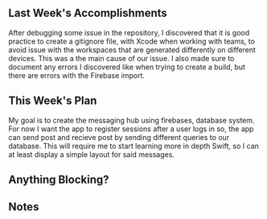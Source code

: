 ## Last Week's Accomplishments

After debugging some issue in the repository, I discovered that it is good practice to create a gitignore file, with 
Xcode when working with teams, to avoid issue with the workspaces that are generated differently on different devices.
This was a the main cause of our issue. I also made sure to document any errors I discovered like when trying to create a build, but there are errors with the Firebase import.

## This Week's Plan

My goal is to create the messaging hub using firebases, database system.  For now I want the app to register sessions after a user logs in so, the app can send post and recieve post by sending different queries to our database.  This will require me to start learning more in depth Swift, so  I can at least display a simple layout for said messages.
## Anything Blocking?


## Notes

